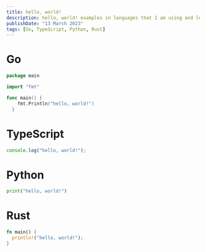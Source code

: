 ```yaml
---
title: hello, world!
description: hello, world! examples in languages that I am using and learning
publishDate: "13 March 2023"
tags: [Go, TypeScript, Python, Rust]
---
```



# Go

```go
package main

import "fmt"

func main() {
    fmt.Println("hello, world!")
  }
```

# TypeScript

```ts
console.log("hello, world!");
```

# Python

```py
print("hello, world!")
```

# Rust

```rs
fn main() {
  println!("hello, world!");
}
```
